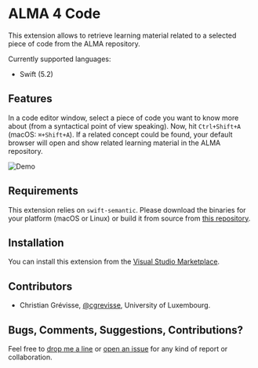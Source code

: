 # ALMA 4 Code

This extension allows to retrieve learning material related to a selected piece of code from the ALMA repository.

Currently supported languages:
* Swift (5.2)

## Features

In a code editor window, select a piece of code you want to know more about (from a syntactical point of view speaking). Now, hit `Ctrl+Shift+A` (macOS: `⌘+Shift+A`). If a related concept could be found, your default browser will open and show related learning material in the ALMA repository.

![Demo](img/Demo.gif)

## Requirements

This extension relies on `swift-semantic`. Please download the binaries for your platform (macOS or Linux) or build it from source from [this repository](https://github.com/cgrevisse/swift-semantic).

## Installation

You can install this extension from the [Visual Studio Marketplace](https://marketplace.visualstudio.com/items?itemName=cgrevisse.alma4code).

## Contributors

* Christian Grévisse, [@cgrevisse](https://github.com/cgrevisse), University of Luxembourg.

## Bugs, Comments, Suggestions, Contributions?

Feel free to [drop me a line](mailto:christian.grevisse@uni.lu) or [open an issue](https://github.com/cgrevisse/alma4code/issues) for any kind of report or collaboration.
